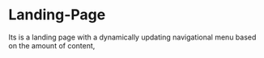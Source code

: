 # Landing-Page
Its is a landing page with a dynamically updating navigational menu based on the amount of content,

